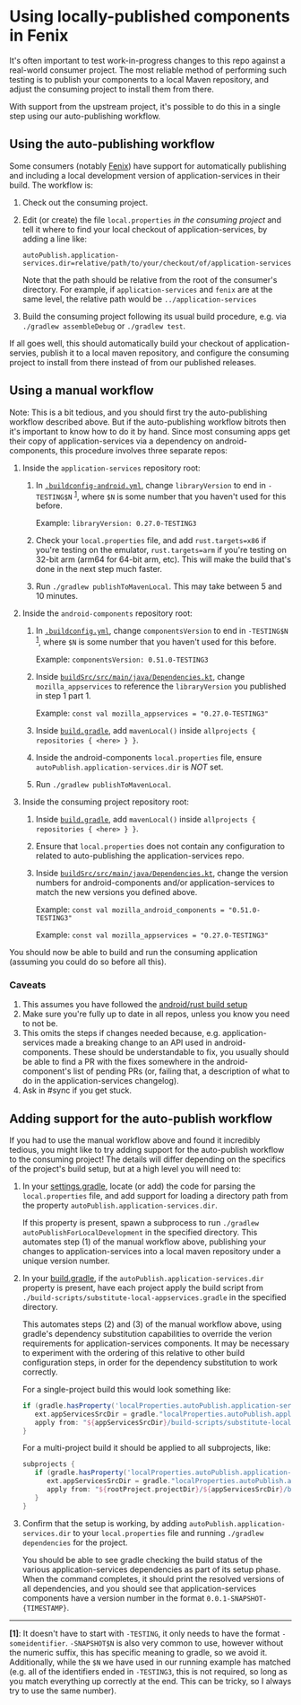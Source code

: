 # Using locally-published components in Fenix

It's often important to test work-in-progress changes to this repo against a real-world
consumer project. The most reliable method of performing such testing is to publish your
components to a local Maven repository, and adjust the consuming project to install them
from there.

With support from the upstream project, it's possible to do this in a single step using
our auto-publishing workflow.

## Using the auto-publishing workflow

Some consumers (notably [Fenix](https://github.com/mozilla-mobile/fenix/)) have support for
automatically publishing and including a local development version of application-services
in their build. The workflow is:

1. Check out the consuming project.
1. Edit (or create) the file `local.properties` *in the consuming project* and tell it where to
   find your local checkout of application-services, by adding a line like:

   `autoPublish.application-services.dir=relative/path/to/your/checkout/of/application-services`

   Note that the path should be relative from the root of the consumer's directory. For example, if `application-services`
   and `fenix` are at the same level, the relative path would be `../application-services`
1. Build the consuming project following its usual build procedure, e.g. via `./gradlew assembleDebug` or `./gradlew
   test`.

If all goes well, this should automatically build your checkout of application-servies, publish it
to a local maven repository, and configure the consuming project to install from there instead of
from our published releases.

## Using a manual workflow

Note: This is a bit tedious, and you should first try the auto-publishing workflow described
above. But if the auto-publishing workflow bitrots then it's important to know how to do it
by hand. Since most consuming apps get their copy of application-services via a dependency
on android-components, this procedure involves three separate repos:

1. Inside the `application-services` repository root:
    1. In [`.buildconfig-android.yml`](app-services-yaml), change
       `libraryVersion` to end in `-TESTING$N` <sup><a href="#note1">1</a></sup>,
       where `$N` is some number that you haven't used for this before.

       Example: `libraryVersion: 0.27.0-TESTING3`
    2. Check your `local.properties` file, and add `rust.targets=x86` if you're
       testing on the emulator, `rust.targets=arm` if you're testing on 32-bit
       arm (arm64 for 64-bit arm, etc). This will make the build that's done in
       the next step much faster.

    3. Run `./gradlew publishToMavenLocal`. This may take between 5 and 10 minutes.

2. Inside the `android-components` repository root:
    1. In [`.buildconfig.yml`](android-components-yaml), change
       `componentsVersion` to end in `-TESTING$N` <sup><a href="#note1">1</a></sup>,
       where `$N` is some number that you haven't used for this before.

       Example: `componentsVersion: 0.51.0-TESTING3`
    2. Inside [`buildSrc/src/main/java/Dependencies.kt`](android-components-deps),
       change `mozilla_appservices` to reference the `libraryVersion` you
       published in step 1 part 1.

       Example: `const val mozilla_appservices = "0.27.0-TESTING3"`

    3. Inside [`build.gradle`](android-components-build-gradle), add
       `mavenLocal()` inside `allprojects { repositories { <here> } }`.

    4. Inside the android-components `local.properties` file, ensure
       `autoPublish.application-services.dir` is *NOT* set.

    5. Run `./gradlew publishToMavenLocal`.

3. Inside the consuming project repository root:
    1. Inside [`build.gradle`](fenix-build-gradle-1), add
       `mavenLocal()` inside `allprojects { repositories { <here> } }`.

    2. Ensure that `local.properties` does not contain any configuration to
       related to auto-publishing the application-services repo.

    3. Inside [`buildSrc/src/main/java/Dependencies.kt`](fenix-deps), change the
       version numbers for android-components and/or application-services to
       match the new versions you defined above.

       Example: `const val mozilla_android_components = "0.51.0-TESTING3"`

       Example: `const val mozilla_appservices = "0.27.0-TESTING3"`

You should now be able to build and run the consuming application (assuming you could
do so before all this).

### Caveats

1. This assumes you have followed the [android/rust build setup](./setup-android-build-environment.md)
2. Make sure you're fully up to date in all repos, unless you know you need to
   not be.
3. This omits the steps if changes needed because, e.g. application-services
   made a breaking change to an API used in android-components. These should be
   understandable to fix, you usually should be able to find a PR with the fixes
   somewhere in the android-component's list of pending PRs (or, failing that, a
   description of what to do in the application-services changelog).
4. Ask in #sync if you get stuck.


## Adding support for the auto-publish workflow

If you had to use the manual workflow above and found it incredibly tedious, you might like to
try adding support for the auto-publish workflow to the consuming project! The details will differ
depending on the specifics of the project's build setup, but at a high level you will need to:

1. In your [settings.gradle](fenix-settings), locate (or add) the code for parsing the `local.properties` file,
   and add support for loading a directory path from the property `autoPublish.application-services.dir`.

   If this property is present, spawn a subprocess to run `./gradlew autoPublishForLocalDevelopment`
   in the specified directory. This automates step (1) of the manual workflow above, publishing your
   changes to application-services into a local maven repository under a unique version number.

1. In your [build.gradle]([fenix-build-gradle-1]), if the `autoPublish.application-services.dir` property
   is present, have each project apply the build script from `./build-scripts/substitute-local-appservices.gradle`
   in the specified directory.

   This automates steps (2) and (3) of the manual workflow above, using gradle's dependency substitution
   capabilities to override the verion requirements for application-services components. It may be necessary
   to experiment with the ordering of this relative to other build configuration steps, in order for the
   dependency substitution to work correctly.

   For a single-project build this would look something like:

   ```groovy
   if (gradle.hasProperty('localProperties.autoPublish.application-services.dir')) {
      ext.appServicesSrcDir = gradle."localProperties.autoPublish.application-services.dir"
      apply from: "${appServicesSrcDir}/build-scripts/substitute-local-appservices.gradle"
   }
   ```

   For a multi-project build it should be applied to all subprojects, like:

   ```groovy
   subprojects {
      if (gradle.hasProperty('localProperties.autoPublish.application-services.dir')) {
         ext.appServicesSrcDir = gradle."localProperties.autoPublish.application-services.dir"
         apply from: "${rootProject.projectDir}/${appServicesSrcDir}/build-scripts/substitute-local-appservices.gradle"
      }
   }
   ```

1. Confirm that the setup is working, by adding `autoPublish.application-services.dir` to your
   `local.properties` file and running `./gradlew dependencies` for the project.

   You should be able to see gradle checking the build status of the various application-services
   dependencies as part of its setup phase. When the command completes, it should print the resolved
   versions of all dependencies, and you should see that application-services components have a version
   number in the format `0.0.1-SNAPSHOT-{TIMESTAMP}`.

---

<b id="note1">[1]</b>: It doesn't have to start with `-TESTING`, it only needs
to have the format `-someidentifier`. `-SNAPSHOT$N` is also very common to use,
however without the numeric suffix, this has specific meaning to gradle, so we
avoid it.  Additionally, while the `$N` we have used in our running example has
matched (e.g. all of the identifiers ended in `-TESTING3`, this is not required,
so long as you match everything up correctly at the end. This can be tricky, so
I always try to use the same number).

[app-services-yaml]: https://github.com/mozilla/application-services/blob/594f4e3f6c190bc5a6732f64afc573c09020038a/.buildconfig-android.yml#L1
[android-components-yaml]: https://github.com/mozilla-mobile/android-components/blob/b98206cf8de818499bdc87c00de942a41f8aa2fb/.buildconfig.yml#L1
[android-components-deps]: https://github.com/mozilla-mobile/android-components/blob/b98206cf8de818499bdc87c00de942a41f8aa2fb/buildSrc/src/main/java/Dependencies.kt#L37
[android-components-build-gradle]: https://github.com/mozilla-mobile/android-components/blob/b98206cf8de818499bdc87c00de942a41f8aa2fb/build.gradle#L28
[fenix-build-gradle-1]: https://github.com/mozilla-mobile/fenix/blob/f897c2e295cd1b97d4024c7a9cb45dceb7a2fa89/build.gradle#L26
[fenix-deps]:
https://github.com/mozilla-mobile/fenix/blob/f897c2e295cd1b97d4024c7a9cb45dceb7a2fa89/buildSrc/src/main/java/Dependencies.kt#L28
[fenix-settings]: https://github.com/mozilla-mobile/fenix/blob/0d398f7d44f877a61cd243ee9fac587a9d5c0a1f/settings.gradle#L31
